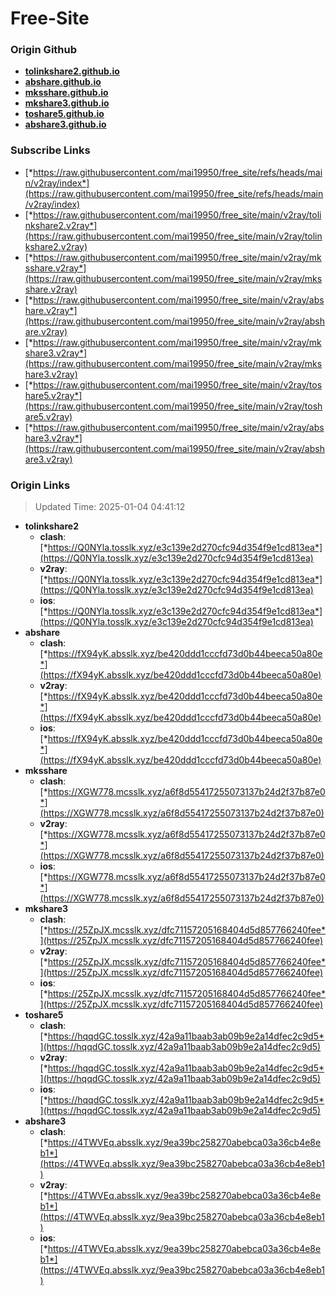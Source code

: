 # Free-Site

### Origin Github

- [**tolinkshare2.github.io**](https://github.com/tolinkshare2/tolinkshare2.github.io)
- [**abshare.github.io**](https://github.com/abshare/abshare.github.io)
- [**mksshare.github.io**](https://github.com/mksshare/mksshare.github.io)
- [**mkshare3.github.io**](https://github.com/mkshare3/mkshare3.github.io)
- [**toshare5.github.io**](https://github.com/toshare5/toshare5.github.io)
- [**abshare3.github.io**](https://github.com/abshare3/abshare3.github.io)

### Subscribe Links

- [*https://raw.githubusercontent.com/mai19950/free_site/refs/heads/main/v2ray/index*](https://raw.githubusercontent.com/mai19950/free_site/refs/heads/main/v2ray/index)
- [*https://raw.githubusercontent.com/mai19950/free_site/main/v2ray/tolinkshare2.v2ray*](https://raw.githubusercontent.com/mai19950/free_site/main/v2ray/tolinkshare2.v2ray)
- [*https://raw.githubusercontent.com/mai19950/free_site/main/v2ray/mksshare.v2ray*](https://raw.githubusercontent.com/mai19950/free_site/main/v2ray/mksshare.v2ray)
- [*https://raw.githubusercontent.com/mai19950/free_site/main/v2ray/abshare.v2ray*](https://raw.githubusercontent.com/mai19950/free_site/main/v2ray/abshare.v2ray)
- [*https://raw.githubusercontent.com/mai19950/free_site/main/v2ray/mkshare3.v2ray*](https://raw.githubusercontent.com/mai19950/free_site/main/v2ray/mkshare3.v2ray)
- [*https://raw.githubusercontent.com/mai19950/free_site/main/v2ray/toshare5.v2ray*](https://raw.githubusercontent.com/mai19950/free_site/main/v2ray/toshare5.v2ray)
- [*https://raw.githubusercontent.com/mai19950/free_site/main/v2ray/abshare3.v2ray*](https://raw.githubusercontent.com/mai19950/free_site/main/v2ray/abshare3.v2ray)

### Origin Links

> Updated Time: 2025-01-04 04:41:12

- **tolinkshare2**
  - **clash**: [*https://Q0NYla.tosslk.xyz/e3c139e2d270cfc94d354f9e1cd813ea*](https://Q0NYla.tosslk.xyz/e3c139e2d270cfc94d354f9e1cd813ea)
  - **v2ray**: [*https://Q0NYla.tosslk.xyz/e3c139e2d270cfc94d354f9e1cd813ea*](https://Q0NYla.tosslk.xyz/e3c139e2d270cfc94d354f9e1cd813ea)
  - **ios**: [*https://Q0NYla.tosslk.xyz/e3c139e2d270cfc94d354f9e1cd813ea*](https://Q0NYla.tosslk.xyz/e3c139e2d270cfc94d354f9e1cd813ea)
- **abshare**
  - **clash**: [*https://fX94yK.absslk.xyz/be420ddd1cccfd73d0b44beeca50a80e*](https://fX94yK.absslk.xyz/be420ddd1cccfd73d0b44beeca50a80e)
  - **v2ray**: [*https://fX94yK.absslk.xyz/be420ddd1cccfd73d0b44beeca50a80e*](https://fX94yK.absslk.xyz/be420ddd1cccfd73d0b44beeca50a80e)
  - **ios**: [*https://fX94yK.absslk.xyz/be420ddd1cccfd73d0b44beeca50a80e*](https://fX94yK.absslk.xyz/be420ddd1cccfd73d0b44beeca50a80e)
- **mksshare**
  - **clash**: [*https://XGW778.mcsslk.xyz/a6f8d55417255073137b24d2f37b87e0*](https://XGW778.mcsslk.xyz/a6f8d55417255073137b24d2f37b87e0)
  - **v2ray**: [*https://XGW778.mcsslk.xyz/a6f8d55417255073137b24d2f37b87e0*](https://XGW778.mcsslk.xyz/a6f8d55417255073137b24d2f37b87e0)
  - **ios**: [*https://XGW778.mcsslk.xyz/a6f8d55417255073137b24d2f37b87e0*](https://XGW778.mcsslk.xyz/a6f8d55417255073137b24d2f37b87e0)
- **mkshare3**
  - **clash**: [*https://25ZpJX.mcsslk.xyz/dfc71157205168404d5d857766240fee*](https://25ZpJX.mcsslk.xyz/dfc71157205168404d5d857766240fee)
  - **v2ray**: [*https://25ZpJX.mcsslk.xyz/dfc71157205168404d5d857766240fee*](https://25ZpJX.mcsslk.xyz/dfc71157205168404d5d857766240fee)
  - **ios**: [*https://25ZpJX.mcsslk.xyz/dfc71157205168404d5d857766240fee*](https://25ZpJX.mcsslk.xyz/dfc71157205168404d5d857766240fee)
- **toshare5**
  - **clash**: [*https://hqqdGC.tosslk.xyz/42a9a11baab3ab09b9e2a14dfec2c9d5*](https://hqqdGC.tosslk.xyz/42a9a11baab3ab09b9e2a14dfec2c9d5)
  - **v2ray**: [*https://hqqdGC.tosslk.xyz/42a9a11baab3ab09b9e2a14dfec2c9d5*](https://hqqdGC.tosslk.xyz/42a9a11baab3ab09b9e2a14dfec2c9d5)
  - **ios**: [*https://hqqdGC.tosslk.xyz/42a9a11baab3ab09b9e2a14dfec2c9d5*](https://hqqdGC.tosslk.xyz/42a9a11baab3ab09b9e2a14dfec2c9d5)
- **abshare3**
  - **clash**: [*https://4TWVEq.absslk.xyz/9ea39bc258270abebca03a36cb4e8eb1*](https://4TWVEq.absslk.xyz/9ea39bc258270abebca03a36cb4e8eb1)
  - **v2ray**: [*https://4TWVEq.absslk.xyz/9ea39bc258270abebca03a36cb4e8eb1*](https://4TWVEq.absslk.xyz/9ea39bc258270abebca03a36cb4e8eb1)
  - **ios**: [*https://4TWVEq.absslk.xyz/9ea39bc258270abebca03a36cb4e8eb1*](https://4TWVEq.absslk.xyz/9ea39bc258270abebca03a36cb4e8eb1)
